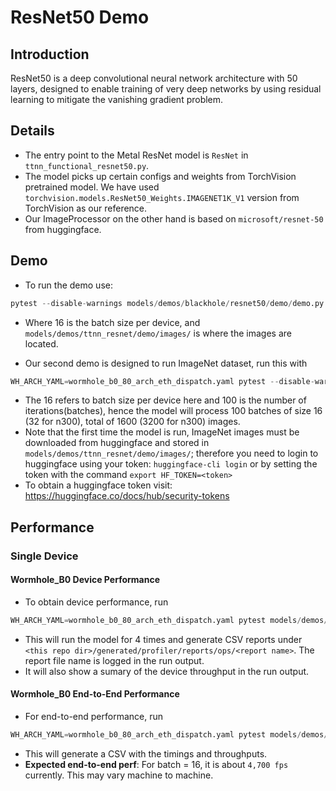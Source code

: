 # ResNet50 Demo

## Introduction
ResNet50 is a deep convolutional neural network architecture with 50 layers, designed to enable training of very deep networks by using residual learning to mitigate the vanishing gradient problem.

## Details

+ The entry point to the Metal ResNet model is `ResNet` in `ttnn_functional_resnet50.py`.
+ The model picks up certain configs and weights from TorchVision pretrained model. We have used `torchvision.models.ResNet50_Weights.IMAGENET1K_V1` version from TorchVision as our reference.
+ Our ImageProcessor on the other hand is based on `microsoft/resnet-50` from huggingface.

## Demo

+ To run the demo use:
```python
pytest --disable-warnings models/demos/blackhole/resnet50/demo/demo.py::test_demo_sample
```
- Where 16 is the batch size per device, and `models/demos/ttnn_resnet/demo/images/` is where the images are located.
  

+ Our second demo is designed to run ImageNet dataset, run this with
```python
WH_ARCH_YAML=wormhole_b0_80_arch_eth_dispatch.yaml pytest --disable-warnings models/demos/wormhole/resnet50/demo/demo.py::test_demo_trace_with_imagenet
```
- The 16 refers to batch size per device here and 100 is the number of iterations(batches), hence the model will process 100 batches of size 16 (32 for n300), total of 1600 (3200 for n300) images.
- Note that the first time the model is run, ImageNet images must be downloaded from huggingface and stored in  `models/demos/ttnn_resnet/demo/images/`; therefore you need to login to huggingface using your token: `huggingface-cli login` or by setting the token with the command `export HF_TOKEN=<token>`
- To obtain a huggingface token visit: https://huggingface.co/docs/hub/security-tokens

## Performance

### Single Device

#### Wormhole_B0 Device Performance
+ To obtain device performance, run
```python
WH_ARCH_YAML=wormhole_b0_80_arch_eth_dispatch.yaml pytest models/demos/wormhole/resnet50/tests/test_perf_device_resnet50.py::test_perf_device
```
+ This will run the model for 4 times and generate CSV reports under `<this repo dir>/generated/profiler/reports/ops/<report name>`. The report file name is logged in the run output.
+ It will also show a sumary of the device throughput in the run output.

#### Wormhole_B0 End-to-End Performance
+ For end-to-end performance, run
```python
WH_ARCH_YAML=wormhole_b0_80_arch_eth_dispatch.yaml pytest models/demos/wormhole/resnet50/tests/test_perf_e2e_resnet50.py::test_perf_trace_2cqs
```
+ This will generate a CSV with the timings and throughputs.
+ **Expected end-to-end perf**: For batch = 16, it is about `4,700 fps` currently. This may vary machine to machine.
